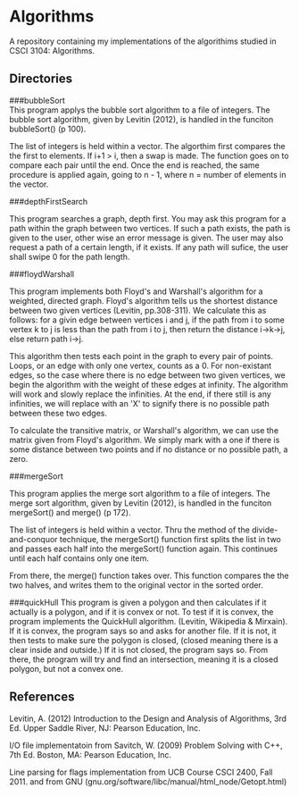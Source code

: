 Algorithms
==========

A repository containing my implementations of the algorithims studied in CSCI 3104: Algorithms.

Directories
-----------

###bubbleSort  
This program applys the bubble sort algorithm to a file of integers. The bubble sort algorithm, given by Levitin (2012), is handled in the funciton bubbleSort() (p 100). 

The list of integers is held within a vector. The algorthim first compares the the first to elements. If  i+1 > i, then a swap is made. The function goes on to compare each pair until the end. Once the end is reached, the same procedure is applied again, going to n - 1, where n = number of elements in the vector.

###depthFirstSearch

This program searches a graph, depth first. You may ask this program for a path within the graph between two vertices. If such a path exists, the path is given to the user, other wise an error message is given. The user may also request a path of a certain length, if it exists. If any path will sufice, the user shall swipe 0 for the path length.

###floydWarshall

This program implements both Floyd's and Warshall's algorithm for a weighted, directed graph. Floyd's algorithm tells us the shortest distance between two given vertices (Levitin, pp.308-311). We calculate this as follows: for a givin edge between vertices i and j, if the path from i to some vertex k to j is less than the path from i to j, then return the distance i->k->j, else return path i->j.

This algorithm then tests each point in the graph to every pair of points. Loops, or an edge with only one vertex, counts as a 0. For non-existant edges, so the case where there is no edge between two given vertices, we begin the algorithm with the weight of these edges at infinity. The algorithm will work and slowly replace the infinities. At the end, if there still is any infinities, we will replace with an 'X' to signify there is no possible path between these two edges.

To calculate the transitive matrix, or Warshall's algorithm, we can use the matrix given from Floyd's algorithm. We simply mark with a one if there is some distance between two points and if no distance or no possible path, a zero.

###mergeSort

This program applies the merge sort algorithm to a file of integers. The merge sort algorithm, given by Levitin (2012), is handled in the funciton mergeSort() and merge() (p 172). 

The list of integers is held within a vector. Thru the method of the divide-and-conquor technique, the mergeSort() function first splits the list in two and passes each half into the mergeSort() function again. This continues until each half contains only one item.

From there, the merge() function takes over. This function compares the the two halves, and writes them to the original vector in the sorted order.

###quickHull
This program is given a polygon and then calculates if it actually is a polygon, and if it is convex or not. To test if it is convex, the program implements the QuickHull algorithm. (Levitin, Wikipedia & Mirxain). If it is convex, the program says so and asks for another file. If it is not, it then tests to make sure the polygon is closed, (closed meaning there is a clear inside and outside.) If it is not closed, the program says so. From there, the program will try and find an intersection, meaning it is a closed polygon, but not a convex one.

References
----------
Levitin, A. (2012) Introduction to the Design and Analysis of Algorithms, 3rd Ed. Upper Saddle River, NJ: Pearson Education, Inc.

I/O file implementatoin from Savitch, W. (2009) Problem Solving with C++, 7th Ed. Boston, MA: Pearson Education, Inc.

Line parsing for flags implementation from UCB Course CSCI 2400, Fall 2011. and from GNU (gnu.org/software/libc/manual/html_node/Getopt.html)

